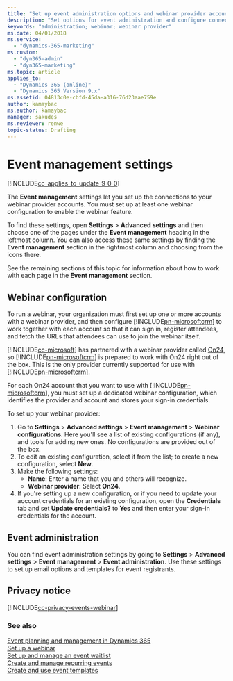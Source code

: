 ```yaml
---
title: "Set up event administration options and webinar provider accounts (Dynamics 365 for Marketing) | Microsoft Docs"
description: "Set options for event administration and configure connections to your webinar provider accounts in Dynamics 365 for Marketing"
keywords: "administration; webinar; webinar provider"
ms.date: 04/01/2018
ms.service:
  - "dynamics-365-marketing"
ms.custom:
  - "dyn365-admin"
  - "dyn365-marketing"
ms.topic: article
applies_to:
  - "Dynamics 365 (online)"
  - "Dynamics 365 Version 9.x"
ms.assetid: 04813c0e-cbfd-45da-a316-76d23aae759e
author: kamaybac
ms.author: kamaybac
manager: sakudes
ms.reviewer: renwe
topic-status: Drafting
---
```


# Event management settings

[!INCLUDE[cc_applies_to_update_9_0_0](../includes/cc_applies_to_update_9_0_0.md)]

The **Event management** settings let you set up the connections to your webinar provider accounts. You must set up at least one webinar configuration to enable the webinar feature.

To find these settings, open **Settings** > **Advanced settings** and then choose one of the pages under the **Event management** heading in the leftmost column. You can also access these same settings by finding the **Event management** section in the rightmost column and choosing from the icons there.

See the remaining sections of this topic for information about how to work with each page in the **Event management** section.

## Webinar configuration

To run a webinar, your organization must first set up one or more accounts with a webinar provider, and then configure [!INCLUDE[pn-microsoftcrm](../includes/pn-dynamics-365.md)] to work together with each account so that it can sign in, register attendees, and fetch the URLs that attendees can use to join the webinar itself.

[!INCLUDE[cc-microsoft](../includes/cc-microsoft.md)] has partnered with a webinar provider called [On24](https://www.on24.com/), so [!INCLUDE[pn-microsoftcrm](../includes/pn-dynamics-365.md)] is prepared to work with On24 right out of the box. This is the only provider currently supported for use with [!INCLUDE[pn-microsoftcrm](../includes/pn-dynamics-365.md)].  

For each On24 account that you want to use with [!INCLUDE[pn-microsoftcrm](../includes/pn-dynamics-365.md)], you must set up a dedicated webinar configuration, which identifies the provider and account and stores your sign-in credentials.

To set up your webinar provider:

1. Go to **Settings** > **Advanced settings** > **Event management** > **Webinar configurations**. Here you'll see a list of existing configurations (if any), and tools for adding new ones. No configurations are provided out of the box.
1. To edit an existing configuration, select it from the list; to create a new configuration, select **New**.
1. Make the following settings:
    - **Name**: Enter a name that you and others will recognize.
    - **Webinar provider**: Select **On24**.
1. If you're setting up a new configuration, or if you need to update your account credentials for an existing configuration, open the **Credentials** tab and set **Update credentials?** to **Yes** and then enter your sign-in credentials for the account.

## Event administration

You can find event administration settings by going to **Settings** > **Advanced settings** > **Event management** >  **Event administration**. Use these settings to set up email options and templates for event registrants.

## Privacy notice

[!INCLUDE[cc-privacy-events-webinar](../includes/cc-privacy-events-webinar.md)]

### See also

[Event planning and management in Dynamics 365](event-management.md)  
[Set up a webinar](set-up-webinar.md)  
[Set up and manage an event waitlist](event-waitlist.md)  
[Create and manage recurring events](event-recurring.md)  
[Create and use event templates](event-templates.md)
